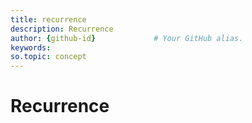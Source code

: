 ```yaml
---
title: recurrence       
description: Recurrence
author: {github-id}             # Your GitHub alias.
keywords:
so.topic: concept
---
```


# Recurrence
